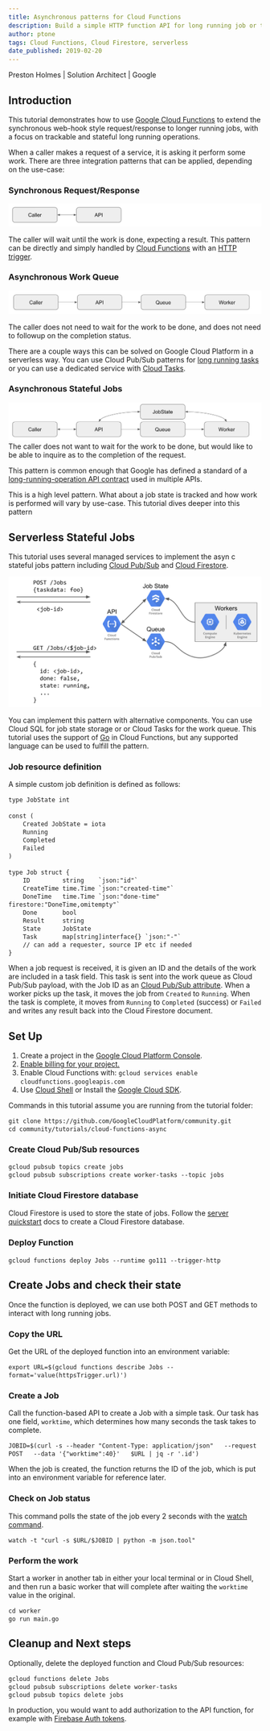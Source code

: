 ```yaml
---
title: Asynchronous patterns for Cloud Functions
description: Build a simple HTTP function API for long running job or tasks.
author: ptone
tags: Cloud Functions, Cloud Firestore, serverless
date_published: 2019-02-20
---
```


Preston Holmes | Solution Architect | Google

<!-- diagram sources: https://docs.google.com/presentation/d/1s01eqo3YUKiskJwSESW-T17IeUQf3DLCT_lvuAV7CwM/edit#slide=id.g4fb0d7b3af_0_0 -->

## Introduction

This tutorial demonstrates how to use [Google Cloud Functions](https://cloud.google.com/functions/) to extend the synchronous web-hook style request/response to longer running jobs, with a focus on trackable and stateful long running operations.

When a caller makes a request of a service, it is asking it perform some work. There are three integration patterns that can be applied, depending on the use-case:

### Synchronous Request/Response
![sync](image/sync-request.png)

The caller will wait until the work is done, expecting a result. This pattern can be directly and simply handled by [Cloud Functions](https://cloud.google.com/functions/) with an [HTTP trigger](https://cloud.google.com/functions/docs/calling/http).

### Asynchronous Work Queue
![work-queue](image/work-queue.png)

The caller does not need to wait for the work to be done, and does not need to followup on the completion status.

There are a couple ways this can be solved on Google Cloud Platform in a serverless way. You can use Cloud Pub/Sub patterns for [long running tasks](https://cloud.google.com/solutions/using-cloud-pub-sub-long-running-tasks) or you can use a dedicated service with [Cloud Tasks](https://cloud.google.com/tasks/).

### Asynchronous Stateful Jobs
![](image/stateful-job.png)
The caller does not want to wait for the work to be done, but would like to be able to inquire as to the completion of the request.

This pattern is common enough that Google has defined a standard of a [long-running-operation API contract](https://github.com/googleapis/googleapis/tree/master/google/longrunning) used in multiple APIs.

This is a high level pattern. What about a job state is tracked and how work is performed will vary by use-case. This tutorial dives deeper into this pattern

## Serverless Stateful Jobs

This tutorial uses several managed services to implement the asyn c stateful jobs pattern including [Cloud Pub/Sub](https://cloud.google.com/pubsub/) and [Cloud Firestore](https://cloud.google.com/firestore/).

![](image/arch.png)

You can implement this pattern with alternative components. You can use Cloud SQL for job state storage or or Cloud Tasks for the work queue. This tutorial uses the support of [Go](https://golang.org/) in Cloud Functions, but any supported language can be used to fulfill the pattern.

### Job resource definition

A simple custom job definition is defined as follows:


	type JobState int
	
	const (
		Created JobState = iota
		Running
		Completed
		Failed
	)
	
	type Job struct {
		ID         string    `json:"id"`
		CreateTime time.Time `json:"created-time"`
		DoneTime   time.Time `json:"done-time" firestore:"DoneTime,omitempty"`
		Done       bool
		Result     string
		State      JobState
		Task       map[string]interface{} `json:"-"`
		// can add a requester, source IP etc if needed
	}


When a job request is received, it is given an ID and the details of the work are included in a task field. This task is sent into the work queue as Cloud Pub/Sub payload, with the Job ID as an [Cloud Pub/Sub attribute](https://cloud.google.com/pubsub/docs/publisher#custom-attributes). When a worker picks up the task, it moves the job from `Created` to `Running`. When the task is complete, it moves from `Running` to `Completed` (success) or `Failed` and writes any result back into the Cloud Firestore document.

## Set Up

1.  Create a project in the [Google Cloud Platform Console][console].
1.  [Enable billing for your project.](https://cloud.google.com/billing/docs/how-to/modify-project)
1. Enable Cloud Functions with: `gcloud services enable cloudfunctions.googleapis.com`
1.  Use [Cloud Shell][shell] or Install the [Google Cloud SDK][sdk].

[console]: https://console.cloud.google.com/
[shell]: https://cloud.google.com/shell/
[sdk]: https://cloud.google.com/sdk/

Commands in this tutorial assume you are running from the tutorial folder:


	git clone https://github.com/GoogleCloudPlatform/community.git
	cd community/tutorials/cloud-functions-async


### Create Cloud Pub/Sub resources

	gcloud pubsub topics create jobs
	gcloud pubsub subscriptions create worker-tasks --topic jobs


### Initiate Cloud Firestore database

Cloud Firestore is used to store the state of jobs. Follow the [server quickstart](https://cloud.google.com/firestore/docs/quickstart-servers) docs to create a Cloud Firestore database.


### Deploy Function

`gcloud functions deploy Jobs --runtime go111 --trigger-http`

## Create Jobs and check their state

Once the function is deployed, we can use both POST and GET methods to interact with long running jobs.

### Copy the URL

Get the URL of the deployed function into an environment variable:


	export URL=$(gcloud functions describe Jobs --format='value(httpsTrigger.url)')


### Create a Job

Call the function-based API to create a Job with a simple task. Our task has one field, `worktime`, which determines how many seconds the task takes to complete.


	JOBID=$(curl -s --header "Content-Type: application/json"   --request POST   --data '{"worktime":40}'   $URL | jq -r '.id')


When the job is created, the function returns the ID of the job, which is put into an environment variable for reference later.

### Check on Job status
This command polls the state of the job every 2 seconds with the [watch command](https://linux.die.net/man/1/watch).


	watch -t "curl -s $URL/$JOBID | python -m json.tool"


### Perform the work

Start a worker in another tab in either your local terminal or in Cloud Shell, and then run a basic worker that will complete after waiting the `worktime` value in the original.


	cd worker
	go run main.go


## Cleanup and Next steps

Optionally, delete the deployed function and Cloud Pub/Sub resources:


	gcloud functions delete Jobs
	gcloud pubsub subscriptions delete worker-tasks
	gcloud pubsub topics delete jobs


In production, you would want to add authorization to the API function, for example with [Firebase Auth tokens](https://github.com/firebase/functions-samples/tree/master/authorized-https-endpoint).